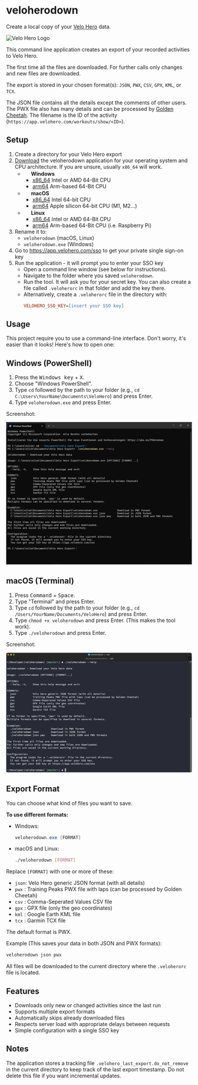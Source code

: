 # veloherodown

Create a local copy of your [Velo Hero](https://www.velohero.com/) data.

![Velo Hero Logo](https://www.velohero.com/static/touchicon.png)

This command line application creates an export of your recorded activities to Velo Hero.

The first time all the files are downloaded.
For further calls only changes and new files are downloaded.

The export is stored in your chosen format(s): `JSON`, `PWX`, `CSV`, `GPX`, `KML`, or `TCX`.

The JSON file contains all the details except the comments of other users.
The PWX file also has many details and can be processed by [Golden Cheetah](http://www.goldencheetah.org/).
The filename is the ID of the activity (`https://app.velohero.com/workouts/show/<ID>`).

## Setup

1. Create a directory for your Velo Hero export
1. [Download](https://github.com/Cyclenerd/veloherodown/releases/latest) the veloherodown application for your operating system and CPU architecture. If you are unsure, usually `x86_64` will work.
    * <img src="https://www.microsoft.com/favicon.ico" width=16 height=16/> **Windows**
        * [x86_64](https://github.com/Cyclenerd/veloherodown/releases/latest/download/veloherodown-windows-x86_64.exe) Intel or AMD 64-Bit CPU
        * [arm64](https://github.com/Cyclenerd/veloherodown/releases/latest/download/veloherodown-windows-arm64.exe) Arm-based 64-Bit CPU
    * <img src="https://developer.apple.com/favicon.ico" width=16 height=16/> **macOS**
        * [x86_64](https://github.com/Cyclenerd/veloherodown/releases/latest/download/veloherodown-macos-x86_64) Intel 64-bit CPU
        * [arm64](https://github.com/Cyclenerd/veloherodown/releases/latest/download/veloherodown-macos-arm64) Apple silicon 64-bit CPU (M1, M2...)
    * <img src="https://www.kernel.org/theme/images/logos/favicon.png" width=16 height=16/> **Linux**
        * [x86_64](https://github.com/Cyclenerd/veloherodown/releases/latest/download/veloherodown-linux-x86_64) Intel or AMD 64-Bit CPU
        * [arm64](https://github.com/Cyclenerd/veloherodown/releases/latest/download/veloherodown-linux-x86_64) Arm-based 64-Bit CPU (i.e. Raspberry Pi)
1. Rename it to:
    * `veloherodown` (macOS, Linux)
    * `veloherodown.exe` (Windows)
1. Go to <https://app.velohero.com/sso> to get your private single sign-on key
1. Run the application - it will prompt you to enter your SSO key
    * Open a command line window (see below for instructions).
    * Navigate to the folder where you saved `veloherodown`.
    * Run the tool. It will ask you for your secret key. You can also create a file called `.veloherorc` in that folder and add the key there.
    * Alternatively, create a `.veloherorc` file in the directory with:
        ```ini
        VELOHERO_SSO_KEY=[insert your SSO key]
        ```

## Usage

This project require you to use a command-line interface.
Don't worry, it's easier than it looks!
Here's how to open one:

## Windows (PowerShell)

1. Press the <kbd>Windows key</kbd> + <kbd>X</kbd>.
1. Choose "Windows PowerShell".
1. Type `cd` followed by the path to your folder (e.g., `cd C:\Users\YourName\Documents\VeloHero`) and press Enter.
1. Type `veloherodown.exe` and press Enter.

Screenshot:

![Screenshot: Windows PowerShell](./img/veloherodown-windows.png)

## macOS (Terminal)

1. Press <kbd>Command</kbd> + <kbd>Space</kbd>.
1. Type "Terminal" and press Enter.
1. Type `cd` followed by the path to your folder (e.g., `cd /Users/YourName/Documents/VeloHero`) and press Enter.
1. Type `chmod +x veloherodown` and press Enter. (This makes the tool work).
1. Type `./veloherodown` and press Enter.

Screenshot:

![Screenshot: macOS Terminal](./img/veloherodown-macos.png)

## Export Format

You can choose what kind of files you want to save.

**To use different formats:**

* Windows:
    ```powershell
    veloherodown.exe [FORMAT]
    ```
* macOS and Linux:
    ```bash
    ./veloherodown [FORMAT]
    ```

Replace `[FORMAT]` with one or more of these:

* `json`: Velo Hero generic JSON format (with all details)
* `pwx` : Training Peaks PWX file with laps (can be processed by Golden Cheetah)
* `csv` : Comma-Seperated Values CSV file
* `gpx` : GPX file (only the geo coordinates)
* `kml` : Google Earth KML file
* `tcx` : Garmin TCX file

The default format is PWX.

Example (This saves your data in both JSON and PWX formats):

```bash
veloherodown json pwx
```

All files will be downloaded to the current directory where the `.veloherorc` file is located.

## Features

* Downloads only new or changed activities since the last run
* Supports multiple export formats
* Automatically skips already downloaded files
* Respects server load with appropriate delays between requests
* Simple configuration with a single SSO key

## Notes

The application stores a tracking file `.velohero_last_export.do_not_remove` in the current directory to keep track of the last export timestamp. Do not delete this file if you want incremental updates.